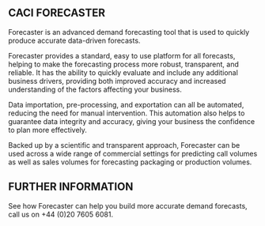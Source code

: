 
## CACI FORECASTER

Forecaster is an advanced demand forecasting tool that is used to quickly produce accurate data-driven forecasts.

Forecaster provides a standard, easy to use platform for all forecasts, helping to make the forecasting process more robust, transparent, and reliable. It has the ability to quickly evaluate and include any additional business drivers, providing both improved accuracy and increased understanding of the factors affecting your business.

Data importation, pre-processing, and exportation can all be automated, reducing the need for manual intervention. This automation also helps to guarantee data integrity and accuracy, giving your business the confidence to plan more effectively.

Backed up by a scientific and transparent approach, Forecaster can be used across a wide range of commercial settings for predicting call volumes as well as sales volumes for forecasting packaging or production volumes.

## FURTHER INFORMATION

See how Forecaster can help you build more accurate demand forecasts, call us on +44 \(0\)20 7605 6081.

